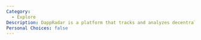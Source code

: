 ```yaml
---
Category:
  - Explore
Description: DappRadar is a platform that tracks and analyzes decentralized applications (dApps) across various blockchains, providing insights into user activity, transaction volumes, and overall performance.
Personal Choices: false
---
```

